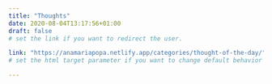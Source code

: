 ```yaml
---
title: "Thoughts"
date: 2020-08-04T13:17:56+01:00
draft: false
# set the link if you want to redirect the user.

link: "https://anamariapopa.netlify.app/categories/thought-of-the-day/"
# set the html target parameter if you want to change default behavior

---
```

